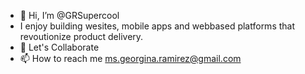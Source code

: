 - 👋 Hi, I’m @GRSupercool
- I enjoy  building wesites, mobile apps and webbased platforms that revoutionize product delivery.
- 💞 Let's Collaborate
- 📫 How to reach me ms.georgina.ramirez@gmail.com

<!---
GRSupercool/GRSupercool is a ✨ special ✨ repository because its `README.md` (this file) appears on your GitHub profile.
You can click the Preview link to take a look at your changes.
--->
